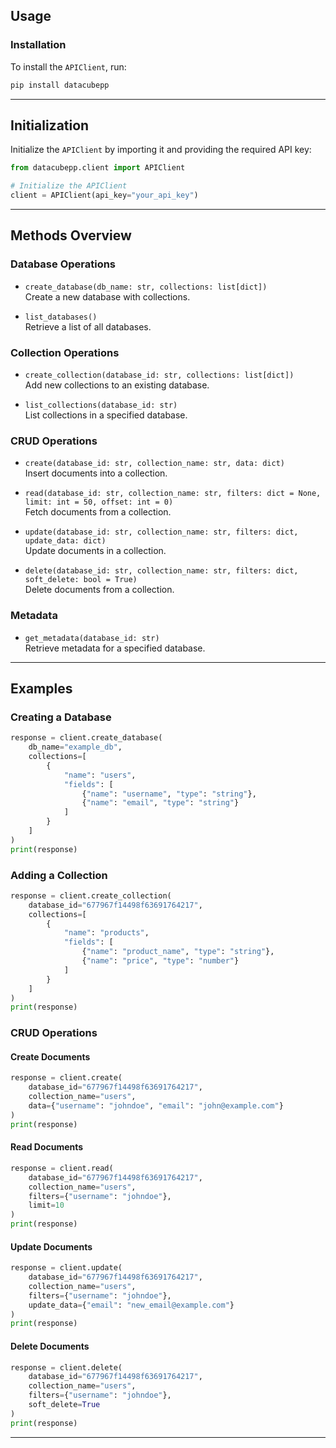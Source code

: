 ## Usage

### Installation

To install the `APIClient`, run:

```bash
pip install datacubepp
```

---

## Initialization

Initialize the `APIClient` by importing it and providing the required API key:

```python
from datacubepp.client import APIClient

# Initialize the APIClient
client = APIClient(api_key="your_api_key")
```

---

## Methods Overview

### Database Operations

- `create_database(db_name: str, collections: list[dict])`  
  Create a new database with collections.

- `list_databases()`  
  Retrieve a list of all databases.

### Collection Operations

- `create_collection(database_id: str, collections: list[dict])`  
  Add new collections to an existing database.

- `list_collections(database_id: str)`  
  List collections in a specified database.

### CRUD Operations

- `create(database_id: str, collection_name: str, data: dict)`  
  Insert documents into a collection.

- `read(database_id: str, collection_name: str, filters: dict = None, limit: int = 50, offset: int = 0)`  
  Fetch documents from a collection.

- `update(database_id: str, collection_name: str, filters: dict, update_data: dict)`  
  Update documents in a collection.

- `delete(database_id: str, collection_name: str, filters: dict, soft_delete: bool = True)`  
  Delete documents from a collection.

### Metadata

- `get_metadata(database_id: str)`  
  Retrieve metadata for a specified database.

---

## Examples

### Creating a Database

```python
response = client.create_database(
    db_name="example_db",
    collections=[
        {
            "name": "users",
            "fields": [
                {"name": "username", "type": "string"},
                {"name": "email", "type": "string"}
            ]
        }
    ]
)
print(response)
```

### Adding a Collection

```python
response = client.create_collection(
    database_id="677967f14498f63691764217",
    collections=[
        {
            "name": "products",
            "fields": [
                {"name": "product_name", "type": "string"},
                {"name": "price", "type": "number"}
            ]
        }
    ]
)
print(response)
```

### CRUD Operations

#### Create Documents

```python
response = client.create(
    database_id="677967f14498f63691764217",
    collection_name="users",
    data={"username": "johndoe", "email": "john@example.com"}
)
print(response)
```

#### Read Documents

```python
response = client.read(
    database_id="677967f14498f63691764217",
    collection_name="users",
    filters={"username": "johndoe"},
    limit=10
)
print(response)
```

#### Update Documents

```python
response = client.update(
    database_id="677967f14498f63691764217",
    collection_name="users",
    filters={"username": "johndoe"},
    update_data={"email": "new_email@example.com"}
)
print(response)
```

#### Delete Documents

```python
response = client.delete(
    database_id="677967f14498f63691764217",
    collection_name="users",
    filters={"username": "johndoe"},
    soft_delete=True
)
print(response)
```

---
